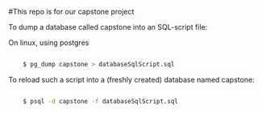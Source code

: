 #This repo is for our capstone project

To dump a database called capstone into an SQL-script file:

On linux, using postgres

```bash

	$ pg_dump capstone > databaseSqlScript.sql

```

To reload such a script into a (freshly created) database named capstone:

```bash

	$ psql -d capstone -f databaseSqlScript.sql

```


